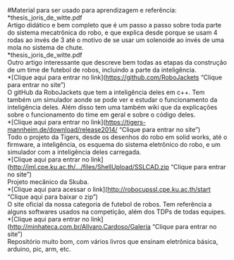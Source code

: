 #Material para ser usado para aprendizagem e referência:
*thesis_joris_de_witte.pdf  
Artigo didático e bem completo que é um passo a passo sobre toda parte do sistema mecatrônica do robo, e que explica desde porque se usam 4 rodas  ao invés de 3 até o motivo de se usar um solenoide ao invés de uma mola no sistema de chute.  
*thesis_joris_de_witte.pdf  
Outro artigo interessante que descreve bem todas as etapas da construção de um time de futebol de robos, incluindo a parte da inteligência.  
*[Clique aqui para entrar no link](https://github.com/RoboJackets “Clique para entrar no site”)  
O gitHub da RoboJackets que tem a inteligência deles em c++. Tem também um simulador aonde se pode ver e estudar o funcionamento da inteligência deles. Além disso tem uma também wiki que da explicações sobre o funcionamento do time em geral e sobre o código deles.  
*[Clique aqui para entrar no link](https://tigers-mannheim.de/download/release2014/ “Clique para entrar no site”)  
Todo o projeto da Tigers, desde os desenhos do robo em solid works, até o firmware, a inteligência, os esquema do sistema eletrônico do robo, e um simulador com a inteligência deles carregada.  
*[Clique aqui para entrar no link](http://iml.cpe.ku.ac.th/.../files/ShellUpload/SSLCAD.zip “Clique para entrar no site”)  
Projeto mecânico da Skuba.  
*[Clique aqui para acessar o link](http://robocupssl.cpe.ku.ac.th/start “Clique aqui para baixar o zip”)  
O site oficial da nossa categoria de futebol de robos. Tem referência a alguns softwares usados na competição, além dos TDPs de todas equipes.  
*[Clique aqui para entrar no link](http://minhateca.com.br/Allvaro.Cardoso/Galeria “Clique para entrar no site”)  
Repositório muito bom, com vários livros que ensinam eletrônica básica, arduino, pic, arm, etc.  


 

